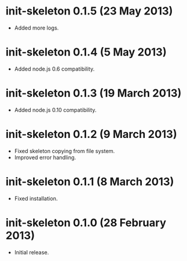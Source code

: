 # init-skeleton 0.1.5 (23 May 2013)
* Added more logs.

# init-skeleton 0.1.4 (5 May 2013)
* Added node.js 0.6 compatibility.

# init-skeleton 0.1.3 (19 March 2013)
* Added node.js 0.10 compatibility.

# init-skeleton 0.1.2 (9 March 2013)
* Fixed skeleton copying from file system.
* Improved error handling.

# init-skeleton 0.1.1 (8 March 2013)
* Fixed installation.

# init-skeleton 0.1.0 (28 February 2013)
* Initial release.
